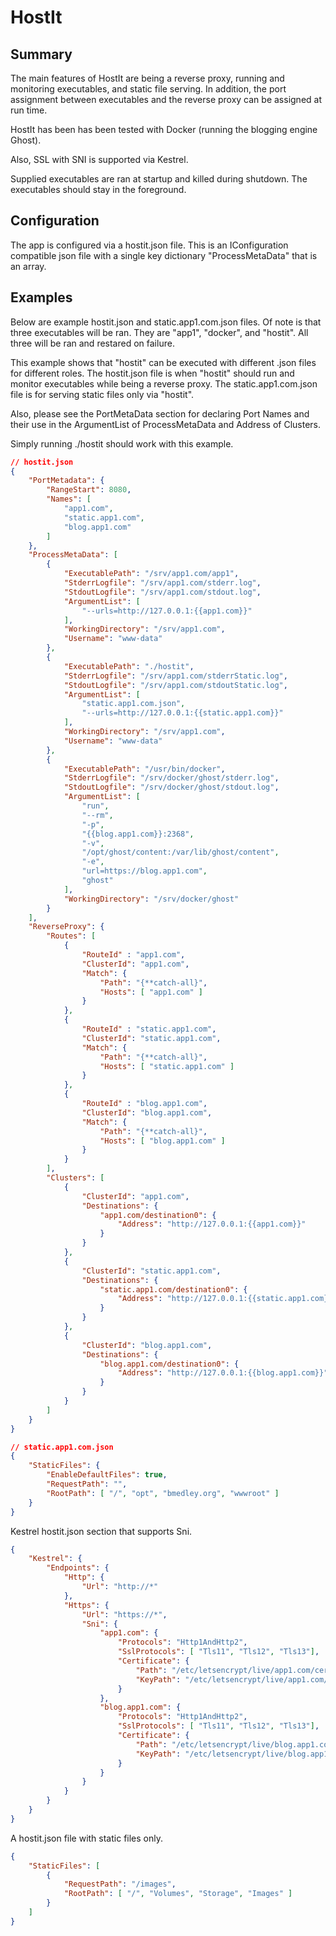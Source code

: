 # HostIt

## Summary

The main features of HostIt are being a reverse proxy, running and monitoring
executables, and static file serving.  In addition, the port assignment between
executables and the reverse proxy can be assigned at run time.

HostIt has been has been tested with Docker (running the blogging engine
Ghost).  

Also, SSL with SNI is supported via Kestrel.  

Supplied executables are ran at startup and killed during shutdown.  The 
executables should stay in the foreground.

## Configuration

The app is configured via a hostit.json file.  This is an IConfiguration
compatible json file with a single key dictionary "ProcessMetaData" that is an
array.

## Examples

Below are example hostit.json and static.app1.com.json files.  Of note is that
three executables will be ran.  They are "app1", "docker", and "hostit".  All
three will be ran and restared on failure.

This example shows that "hostit" can be executed with different .json files for
different roles.  The hostit.json file is when "hostit" should run and monitor
executables while being a reverse proxy.  The static.app1.com.json file 
is for serving static files only via "hostit".

Also, please see the PortMetaData section for declaring Port Names and their use
in the ArgumentList of ProcessMetaData and Address of Clusters.

Simply running ./hostit should work with this example.

```json
// hostit.json
{
    "PortMetadata": {
        "RangeStart": 8080,
        "Names": [
            "app1.com",
            "static.app1.com",
            "blog.app1.com"
        ]
    },
    "ProcessMetaData": [
        {
            "ExecutablePath": "/srv/app1.com/app1",
            "StderrLogfile": "/srv/app1.com/stderr.log",
            "StdoutLogfile": "/srv/app1.com/stdout.log",
            "ArgumentList": [
                "--urls=http://127.0.0.1:{{app1.com}}"
            ],
            "WorkingDirectory": "/srv/app1.com",
            "Username": "www-data"
        },
        {
            "ExecutablePath": "./hostit",
            "StderrLogfile": "/srv/app1.com/stderrStatic.log",
            "StdoutLogfile": "/srv/app1.com/stdoutStatic.log",
            "ArgumentList": [
                "static.app1.com.json",
                "--urls=http://127.0.0.1:{{static.app1.com}}"
            ],
            "WorkingDirectory": "/srv/app1.com",
            "Username": "www-data"
        },
        {
            "ExecutablePath": "/usr/bin/docker",
            "StderrLogfile": "/srv/docker/ghost/stderr.log",
            "StdoutLogfile": "/srv/docker/ghost/stdout.log",
            "ArgumentList": [
                "run",
                "--rm",
                "-p",
                "{{blog.app1.com}}:2368",
                "-v", 
                "/opt/ghost/content:/var/lib/ghost/content",
                "-e",
                "url=https://blog.app1.com",
                "ghost"
            ],
            "WorkingDirectory": "/srv/docker/ghost"
        }
    ],
    "ReverseProxy": {
        "Routes": [
            {
                "RouteId" : "app1.com",
                "ClusterId": "app1.com",
                "Match": {
                    "Path": "{**catch-all}",
                    "Hosts": [ "app1.com" ]
                }
            },
            {
                "RouteId" : "static.app1.com",
                "ClusterId": "static.app1.com",
                "Match": {
                    "Path": "{**catch-all}",
                    "Hosts": [ "static.app1.com" ]
                }
            },
            {
                "RouteId" : "blog.app1.com",
                "ClusterId": "blog.app1.com",
                "Match": {
                    "Path": "{**catch-all}",
                    "Hosts": [ "blog.app1.com" ]
                }
            }
        ],
        "Clusters": [
            {
                "ClusterId": "app1.com",
                "Destinations": {
                    "app1.com/destination0": {
                        "Address": "http://127.0.0.1:{{app1.com}}"
                    }
                }
            },
            {
                "ClusterId": "static.app1.com",
                "Destinations": {
                    "static.app1.com/destination0": {
                        "Address": "http://127.0.0.1:{{static.app1.com}}"
                    }
                }
            },
            {
                "ClusterId": "blog.app1.com",
                "Destinations": {
                    "blog.app1.com/destination0": {
                        "Address": "http://127.0.0.1:{{blog.app1.com}}"
                    }
                }
            }
        ]
    }
}

// static.app1.com.json
{
    "StaticFiles": {
        "EnableDefaultFiles": true,
        "RequestPath": "",
        "RootPath": [ "/", "opt", "bmedley.org", "wwwroot" ]
    }
}
```

Kestrel hostit.json section that supports Sni.

```json
{
    "Kestrel": {
        "Endpoints": {
            "Http": {
                "Url": "http://*"
            },
            "Https": {
                "Url": "https://*",
                "Sni": {
                    "app1.com": {
                        "Protocols": "Http1AndHttp2",
                        "SslProtocols": [ "Tls11", "Tls12", "Tls13"],
                        "Certificate": {
                            "Path": "/etc/letsencrypt/live/app1.com/cert.pem",
                            "KeyPath": "/etc/letsencrypt/live/app1.com/privkey.pem"
                        }
                    },
                    "blog.app1.com": {
                        "Protocols": "Http1AndHttp2",
                        "SslProtocols": [ "Tls11", "Tls12", "Tls13"],
                        "Certificate": {
                            "Path": "/etc/letsencrypt/live/blog.app1.com/cert.pem",
                            "KeyPath": "/etc/letsencrypt/live/blog.app1.com/privkey.pem"
                        }
                    }
                }
            }
        }
    }
}
```

A hostit.json file with static files only.

```json
{
    "StaticFiles": [
        {
            "RequestPath": "/images",
            "RootPath": [ "/", "Volumes", "Storage", "Images" ]
        }
    ]
}
```
